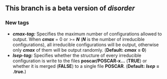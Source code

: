 ## This branch is a beta version of ***disorder***
### New tags
- ***cmax-tag:*** Specifies the maximum number of configurations allowed to output. When ***cmax*** = 0 or >= ***N*** (***N*** is the number of irreducible configurations), all irreducible configurations will be output, otherwise only ***cmax*** of them will be output randomly. (**Default:** ***cmax*** **= 0**)
- ***lsep-tag:*** Specifies whether the structure of every irreducible configuration is write to the files **poscar/POSCAR-x...** (**TRUE**) or whether it is merged (**FALSE**) to a single file **POSCAR**. (**Default:** ***lsep*** **= .true.**)
